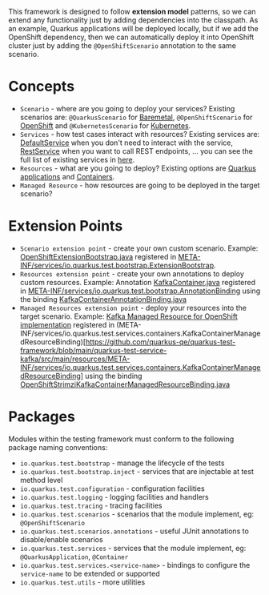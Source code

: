 This framework is designed to follow **extension model** patterns, so we can extend any functionality just by adding dependencies into the classpath. As an example, Quarkus applications will be deployed locally, but if we add the OpenShift dependency, then we can automatically deploy it into OpenShift cluster just by adding the `@OpenShiftScenario` annotation to the same scenario.

# Concepts

- `Scenario` - where are you going to deploy your services? Existing scenarios are: `@QuarkusScenario` for [Baremetal](https://github.com/quarkus-qe/quarkus-test-framework/wiki/1.-Getting-Started), `@OpenShiftScenario` for [OpenShift](https://github.com/quarkus-qe/quarkus-test-framework/wiki/6.-Openshift#usage) and `@KubernetesScenario` for [Kubernetes](https://github.com/quarkus-qe/quarkus-test-framework/wiki/7.-Kubernetes#usage). 
- `Services` - how test cases interact with resources? Existing services are: [DefaultService](https://github.com/quarkus-qe/quarkus-test-framework/wiki/4.-Services) when you don't need to interact with the service, [RestService](https://github.com/quarkus-qe/quarkus-test-framework/wiki/4.-Services#rest-services) when you want to call REST endpoints, ... you can see the full list of existing services in [here](https://github.com/quarkus-qe/quarkus-test-framework/wiki/4.-Services).
- `Resources` - what are you going to deploy? Existing options are [Quarkus applications](https://github.com/quarkus-qe/quarkus-test-framework/wiki/1.-Getting-Started) and [Containers](https://github.com/quarkus-qe/quarkus-test-framework/wiki/5.-Containers).
- `Managed Resource` - how resources are going to be deployed in the target scenario?

# Extension Points

- `Scenario extension point` - create your own custom scenario. Example: [OpenShiftExtensionBootstrap.java](https://github.com/quarkus-qe/quarkus-test-framework/blob/main/quarkus-test-openshift/src/main/java/io/quarkus/test/bootstrap/OpenShiftExtensionBootstrap.java) registered in [META-INF/services/io.quarkus.test.bootstrap.ExtensionBootstrap](https://github.com/quarkus-qe/quarkus-test-framework/blob/main/quarkus-test-openshift/src/main/resources/META-INF/services/io.quarkus.test.bootstrap.ExtensionBootstrap).
- `Resources extension point` - create your own annotations to deploy custom resources. Example: Annotation [KafkaContainer.java](https://github.com/quarkus-qe/quarkus-test-framework/blob/main/quarkus-test-service-kafka/src/main/java/io/quarkus/test/services/KafkaContainer.java) registered in [META-INF/services/io.quarkus.test.bootstrap.AnnotationBinding](https://github.com/quarkus-qe/quarkus-test-framework/blob/main/quarkus-test-service-kafka/src/main/resources/META-INF/services/io.quarkus.test.bootstrap.AnnotationBinding) using the binding [KafkaContainerAnnotationBinding.java](https://github.com/quarkus-qe/quarkus-test-framework/blob/main/quarkus-test-service-kafka/src/main/java/io/quarkus/test/services/containers/KafkaContainerAnnotationBinding.java)
- `Managed Resources extension point` - deploy your resources into the target scenario. Example: [Kafka Managed Resource for OpenShift implementation](https://github.com/quarkus-qe/quarkus-test-framework/blob/main/quarkus-test-service-kafka/src/main/java/io/quarkus/test/services/containers/OpenShiftStrimziKafkaContainerManagedResource.java) registered in (META-INF/services/io.quarkus.test.services.containers.KafkaContainerManagedResourceBinding)[https://github.com/quarkus-qe/quarkus-test-framework/blob/main/quarkus-test-service-kafka/src/main/resources/META-INF/services/io.quarkus.test.services.containers.KafkaContainerManagedResourceBinding] using the binding [OpenShiftStrimziKafkaContainerManagedResourceBinding.java](https://github.com/quarkus-qe/quarkus-test-framework/blob/main/quarkus-test-service-kafka/src/main/java/io/quarkus/test/services/containers/OpenShiftStrimziKafkaContainerManagedResourceBinding.java)

# Packages

Modules within the testing framework must conform to the following package naming conventions:

- `io.quarkus.test.bootstrap` - manage the lifecycle of the tests
- `io.quarkus.test.bootstrap.inject` - services that are injectable at test method level
- `io.quarkus.test.configuration` - configuration facilities
- `io.quarkus.test.logging` - logging facilities and handlers
- `io.quarkus.test.tracing` - tracing facilities
- `io.quarkus.test.scenarios` - scenarios that the module implement, eg: `@OpenShiftScenario`
- `io.quarkus.test.scenarios.annotations` - useful JUnit annotations to disable/enable scenarios
- `io.quarkus.test.services` - services that the module implement, eg: `@QuarkusApplication`, `@Container`
- `io.quarkus.test.services.<service-name>` - bindings to configure the `service-name` to be extended or supported
- `io.quarkus.test.utils` - more utilities
